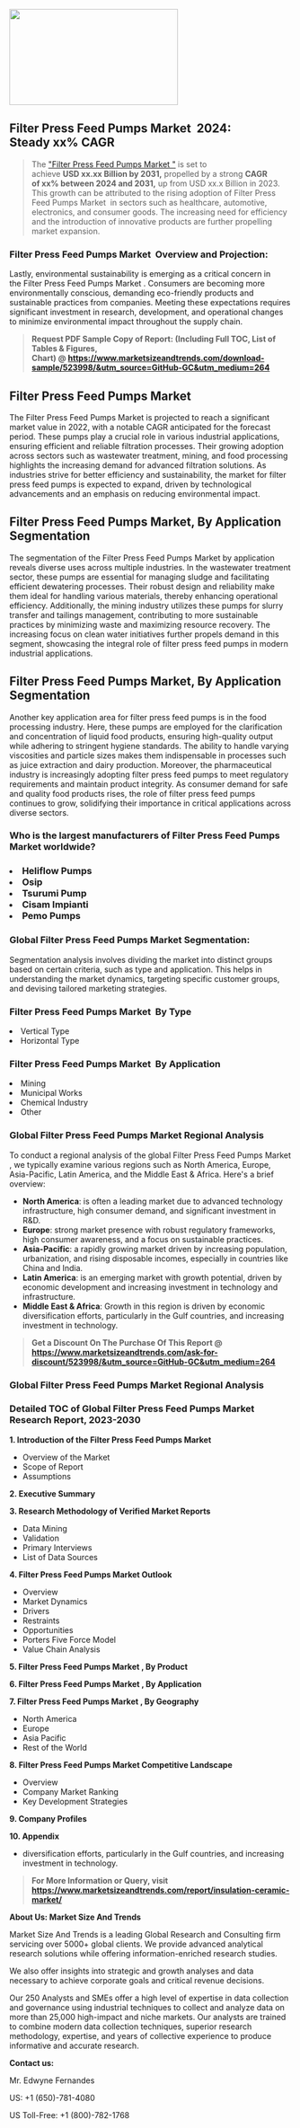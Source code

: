 <p><img class="alignnone size-medium wp-image-20088" src="https://ffe5etoiles.com/wp-content/uploads/2024/12/MST1-300x171.png" alt="" width="300" height="171" /></p><h2 id="ember46" class="ember-view reader-text-block__heading-2">Filter Press Feed Pumps Market &nbsp;2024: Steady&nbsp;xx% CAGR</h2><blockquote id="ember47" class="ember-view reader-text-block__blockquote">The&nbsp;<a class="app-aware-link " href="https://www.marketsizeandtrends.com/download-sample/523998/&utm_source=GitHub-GC&utm_medium=264" target="_blank" data-test-app-aware-link="">"Filter Press Feed Pumps Market "</a>&nbsp;is set to achieve&nbsp;<strong>USD&nbsp;xx.xx&nbsp;Billion by 2031,</strong>&nbsp;propelled by a strong&nbsp;<strong>CAGR of&nbsp;xx% between 2024 and 2031,</strong>&nbsp;up from USD xx.x Billion in 2023. This growth can be attributed to the rising adoption of&nbsp;Filter Press Feed Pumps Market &nbsp;in sectors such as healthcare, automotive, electronics, and consumer goods. The increasing need for efficiency and the introduction of innovative products are further propelling market expansion.</blockquote><h3 id="ember48" class="ember-view reader-text-block__heading-3">Filter Press Feed Pumps Market &nbsp;Overview and Projection:</h3><p id="ember49" class="ember-view reader-text-block__paragraph">Lastly, environmental sustainability is emerging as a critical concern in the&nbsp;Filter Press Feed Pumps Market . Consumers are becoming more environmentally conscious, demanding eco-friendly products and sustainable practices from companies. Meeting these expectations requires significant investment in research, development, and operational changes to minimize environmental impact throughout the supply chain.</p><blockquote id="ember50" class="ember-view reader-text-block__blockquote"><strong>Request PDF Sample Copy of Report: (Including Full TOC, List of Tables &amp; Figures, Chart)&nbsp;@&nbsp;<strong><a href="https://www.marketsizeandtrends.com/download-sample/523998/&utm_source=GitHub-GC&utm_medium=264" target="_blank">https://www.marketsizeandtrends.com/download-sample/523998/&utm_source=GitHub-GC&utm_medium=264</a></strong></strong></blockquote><h3 class=""> <h2>Filter Press Feed Pumps Market</h2><p>The Filter Press Feed Pumps Market is projected to reach a significant market value in 2022, with a notable CAGR anticipated for the forecast period. These pumps play a crucial role in various industrial applications, ensuring efficient and reliable filtration processes. Their growing adoption across sectors such as wastewater treatment, mining, and food processing highlights the increasing demand for advanced filtration solutions. As industries strive for better efficiency and sustainability, the market for filter press feed pumps is expected to expand, driven by technological advancements and an emphasis on reducing environmental impact.</p><h2>Filter Press Feed Pumps Market, By Application Segmentation</h2><p>The segmentation of the Filter Press Feed Pumps Market by application reveals diverse uses across multiple industries. In the wastewater treatment sector, these pumps are essential for managing sludge and facilitating efficient dewatering processes. Their robust design and reliability make them ideal for handling various materials, thereby enhancing operational efficiency. Additionally, the mining industry utilizes these pumps for slurry transfer and tailings management, contributing to more sustainable practices by minimizing waste and maximizing resource recovery. The increasing focus on clean water initiatives further propels demand in this segment, showcasing the integral role of filter press feed pumps in modern industrial applications.</p><h2>Filter Press Feed Pumps Market, By Application Segmentation</h2><p>Another key application area for filter press feed pumps is in the food processing industry. Here, these pumps are employed for the clarification and concentration of liquid food products, ensuring high-quality output while adhering to stringent hygiene standards. The ability to handle varying viscosities and particle sizes makes them indispensable in processes such as juice extraction and dairy production. Moreover, the pharmaceutical industry is increasingly adopting filter press feed pumps to meet regulatory requirements and maintain product integrity. As consumer demand for safe and quality food products rises, the role of filter press feed pumps continues to grow, solidifying their importance in critical applications across diverse sectors.</p></h3><h3 id="" class="">Who is the largest manufacturers of&nbsp;Filter Press Feed Pumps Market worldwide?</h3><h3 class=""></Li><Li>Heliflow Pumps</Li><Li> Osip</Li><Li> Tsurumi Pump</Li><Li> Cisam Impianti</Li><Li> Pemo Pumps</h3><h3 id="ember53" class="ember-view reader-text-block__heading-3">Global&nbsp;Filter Press Feed Pumps Market Segmentation:</h3><p id="ember54" class="ember-view reader-text-block__paragraph">Segmentation analysis involves dividing the market into distinct groups based on certain criteria, such as type and application. This helps in understanding the market dynamics, targeting specific customer groups, and devising tailored marketing strategies.</p><h3 id="" class="">Filter Press Feed Pumps Market &nbsp;By Type</h3><p></Li><Li>Vertical Type</Li><Li> Horizontal Type</p><h3 id="" class="">Filter Press Feed Pumps Market &nbsp;By Application</h3><p class=""></Li><Li>Mining</Li><Li> Municipal Works</Li><Li> Chemical Industry</Li><Li> Other</p><h3 id="ember62" class="ember-view reader-text-block__heading-3">Global Filter Press Feed Pumps Market Regional Analysis</h3><p id="ember63" class="ember-view reader-text-block__paragraph">To conduct a regional analysis of the global Filter Press Feed Pumps Market , we typically examine various regions such as North America, Europe, Asia-Pacific, Latin America, and the Middle East &amp; Africa. Here's a brief overview:</p><ul><li><strong>North America</strong>: is often a leading market due to advanced technology infrastructure, high consumer demand, and significant investment in R&amp;D.</li><li><strong>Europe</strong>: strong market presence with robust regulatory frameworks, high consumer awareness, and a focus on sustainable practices.</li><li><strong>Asia-Pacific</strong>: a rapidly growing market driven by increasing population, urbanization, and rising disposable incomes, especially in countries like China and India.</li><li><strong>Latin America</strong>: is an emerging market with growth potential, driven by economic development and increasing investment in technology and infrastructure.</li><li><strong>Middle East &amp; Africa</strong>: Growth in this region is driven by economic diversification efforts, particularly in the Gulf countries, and increasing investment in technology.</li></ul><blockquote id="ember61" class="ember-view reader-text-block__blockquote"><strong>Get a Discount On The Purchase Of This Report @ <strong><a href="https://html-cleaner.com/" target="">https://www.marketsizeandtrends.com/ask-for-discount/523998/&utm_source=GitHub-GC&utm_medium=264</a></strong></strong></blockquote><h3 id="ember62" class="ember-view reader-text-block__heading-3">Global Filter Press Feed Pumps Market Regional Analysis</h3><h3 id="" class="">Detailed TOC of Global Filter Press Feed Pumps Market Research Report, 2023-2030</h3><p id="" class=""><strong>1. Introduction of the Filter Press Feed Pumps Market </strong></p><ul><li>Overview of the Market</li><li>Scope of Report</li><li>Assumptions</li></ul><p id="" class=""><strong>2. Executive Summary</strong></p><p id="" class=""><strong>3. Research Methodology of Verified Market Reports</strong></p><ul><li>Data Mining</li><li>Validation</li><li>Primary Interviews</li><li>List of Data Sources</li></ul><p id="" class=""><strong>4. Filter Press Feed Pumps Market Outlook</strong></p><ul><li>Overview</li><li>Market Dynamics</li><li>Drivers</li><li>Restraints</li><li>Opportunities</li><li>Porters Five Force Model</li><li>Value Chain Analysis</li></ul><p id="" class=""><strong>5. Filter Press Feed Pumps Market , By Product</strong></p><p id="" class=""><strong>6. Filter Press Feed Pumps Market , By Application</strong></p><p id="" class=""><strong>7. Filter Press Feed Pumps Market , By Geography</strong></p><ul><li>North America</li><li>Europe</li><li>Asia Pacific</li><li>Rest of the World</li></ul><p id="" class=""><strong>8. Filter Press Feed Pumps Market Competitive Landscape</strong></p><ul><li>Overview</li><li>Company Market Ranking</li><li>Key Development Strategies</li></ul><p id="" class=""><strong>9. Company Profiles</strong></p><p id="" class=""><strong>10. Appendix</strong></p><ul><li>diversification efforts, particularly in the Gulf countries, and increasing investment in technology.</li></ul><blockquote id="ember65" class="ember-view reader-text-block__blockquote"><strong>For More Information or Query, visit <strong><strong><a href="https://html-cleaner.com/" target="">https://www.marketsizeandtrends.com/report/insulation-ceramic-market/</a></strong></strong></strong></blockquote><p id="" class=""><strong>About Us: Market Size And Trends</strong></p><p id="" class="">Market Size And Trends is a leading Global Research and Consulting firm servicing over 5000+ global clients. We provide advanced analytical research solutions while offering information-enriched research studies.</p><p id="" class="">We also offer insights into strategic and growth analyses and data necessary to achieve corporate goals and critical revenue decisions.</p><p id="" class="">Our 250 Analysts and SMEs offer a high level of expertise in data collection and governance using industrial techniques to collect and analyze data on more than 25,000 high-impact and niche markets. Our analysts are trained to combine modern data collection techniques, superior research methodology, expertise, and years of collective experience to produce informative and accurate research.</p><p id="" class=""><strong>Contact us:</strong></p><p id="" class="">Mr. Edwyne Fernandes</p><p id="" class="">US: +1 (650)-781-4080</p><p id="" class="">US Toll-Free: +1 (800)-782-1768</p>
